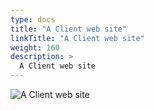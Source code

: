 ```yaml
---
type: docs
title: "A Client web site"
linkTitle: "A Client web site"
weight: 160
description: >
  A Client web site
---
```


![A Client web site](/images/bootcamp-slides/microservices-bootcamp/Slide160.PNG)
